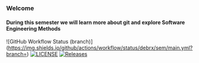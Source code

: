 ### Welcome

#### During this semester we will learn more about git and explore Software Engineering Methods

![GitHub Workflow Status (branch)](https://img.shields.io/github/actions/workflow/status/debrx/sem/main.yml?branch=<master branch>)
[![LICENSE](https://img.shields.io/github/license/debrx/sem.svg?style=flat-square)](https://github.com/debrx/sem/blob/master/LICENSE)
[![Releases](https://img.shields.io/github/release/debrx/sem/all.svg?style=flat-square)](https://github.com/debrx/sem/releases)

